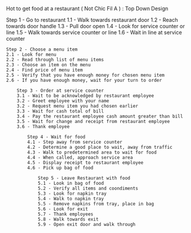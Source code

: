 Hot to get food at a restaurant ( Not Chic Fil A ) : Top Down Design


Step 1 - Go to restaurant
1.1 - Walk towards restaurant door
1.2 - Reach towards door handle
1.3 - Pull door open
1.4 - Look for service counter or line
1.5 - Walk towards service counter or line
1.6 - Wait in line at service counter

	Step 2 - Choose a menu item
	2.1 - Look for menu
	2.2 - Read through list of menu items
	2.3 - Choose an item on the menu
	2.4 - Find price of menu item
	2.5 - Verify that you have enough money for chosen menu item
	2.6 - If you have enough money, wait for your turn to order

		Step 3 - Order at service counter
		3.1 - Wait to be acknowledged by restaurant employee
		3.2 - Greet employee with your name
		3.2 - Request menu item you had chosen earlier
		3.3 - Wait for cash total of bill
		3.4 - Pay the restaurant employee cash amount greater than bill
		3.5 - Wait for change and receipt from restaurant employee
		3.6 - Thank employee

			Step 4 - Wait for food
			4.1 - Step away from service counter 
			4.2 - Determine a good place to wait, away from traffic
			4.3 - Walk to predetermined area to wait for food
			4.4 - When called, approach service area 
			4.5 - Display receipt to restaurant employee
			4.6 - Pick up bag of food

				Step 5 - Leave Restaurant with food
				5.1 - Look in bag of food
				5.2 - Verify all items and coondiments
				5.3 - Look for napkin tray
				5.4 - Walk to napkin tray
				5.5 - Remove napkins from tray, place in bag
				5.6 - Look for exit
				5.7 - Thank employees
				5.8 - Walk towards exit
				5.9 - Open exit door and walk through

